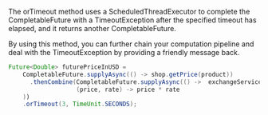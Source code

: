 The orTimeout method uses a ScheduledThreadExecutor to complete the CompletableFuture with a TimeoutException after the specified timeout has elapsed, and it returns another CompletableFuture. 

By using this method, you can further chain your computation pipeline and deal with the TimeoutException by providing a friendly message back.

```java
Future<Double> futurePriceInUSD =
    CompletableFuture.supplyAsync(() -> shop.getPrice(product))
      .thenCombine(CompletableFuture.supplyAsync(() ->  exchangeService.getRate(Money.EUR, Money.USD)),
                   (price, rate) -> price * rate
    ))
    .orTimeout(3, TimeUnit.SECONDS);

```

